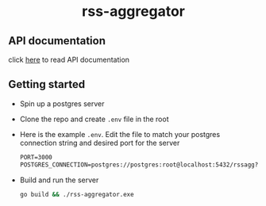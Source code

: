 <h1 align="center"> rss-aggregator</h1>

## API documentation

click [here](https://documenter.getpostman.com/view/19350060/2s9YC8wrDS) to read API documentation

## Getting started

- Spin up a postgres server
- Clone the repo and create `.env` file in the root
- Here is the example `.env`. Edit the file to match your postgres connection string and desired port for the server

    ```txt
    PORT=3000
    POSTGRES_CONNECTION=postgres://postgres:root@localhost:5432/rssagg?sslmode=disable
    ```

- Build and run the server

    ```bash
    go build && ./rss-aggregator.exe
    ```
